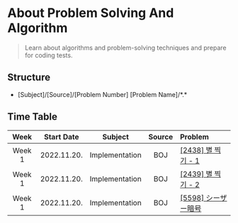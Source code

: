 # About Problem Solving And Algorithm

> Learn about algorithms and problem-solving techniques and prepare for coding tests.

## Structure

- [Subject]/[Source]/[Problem Number] [Problem Name]/\*.\*

## Time Table

|  Week  |Start Date|Subject|Source| Problem                                                 |
|:------:|:---:|:---:|:---:|:--------------------------------------------------------|
| Week 1 |2022.11.20.|Implementation|BOJ| [[2438] 별 찍기 - 1](https://www.acmicpc.net/problem/2438) |
| Week 1 |2022.11.20.|Implementation|BOJ| [[2439] 별 찍기 - 2](https://www.acmicpc.net/problem/2439) |
| Week 1 |2022.11.20.|Implementation|BOJ| [[5598] シーザー暗号](https://www.acmicpc.net/problem/5598)   |